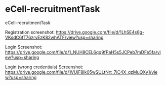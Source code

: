 # eCell-recruitmentTask
eCell-recruitmentTask

Registration screenshot:
https://drive.google.com/file/d/1LhSE4s8g-VKsdC6fT76zrvEzK82whATF/view?usp=sharing

Login Screenshot:
https://drive.google.com/file/d/1_NUH8CEL6qq9fPaH5s5JCPeb7mDFe5fa/view?usp=sharing

Login (wrong credentials) Screenshot:
https://drive.google.com/file/d/1VUjF8Ik05wSULtNrt_7iC4X_qzMuQXy1/view?usp=sharing
